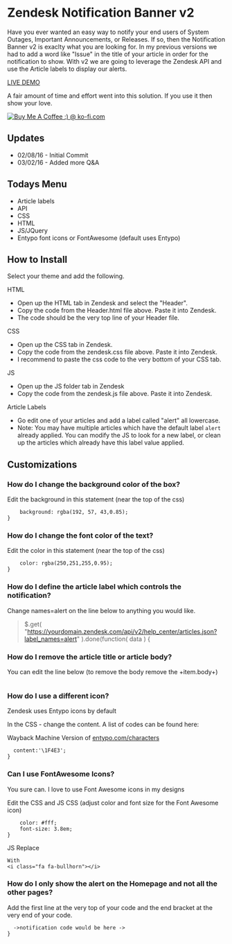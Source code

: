 Zendesk Notification Banner v2
==============================

Have you ever wanted an easy way to notify your end users of System Outages, Important Announcements, or Releases.  If so, then the Notification Banner v2 is exaclty what you are looking for.  In my previous versions we had to add a word like "Issue" in the title of your article in order for the notification to show.  With v2 we are going to leverage the Zendesk API and use the Article labels to display our alerts.


[LIVE DEMO](https://mw-notification.zendesk.com/hc/en-us)


A fair amount of time and effort went into this solution.  If you use it then show your love.

<a href='http://ko-fi.com?i=8d141fc13e992fb' target='_blank'><img style='border:0px' src='http://ko-fi.com/img/button-4.png' border='0' alt='Buy Me A Coffee :) @ ko-fi.com' /></a>

Updates
-------
* 02/08/16 - Initial Commit
* 03/02/16 - Added more Q&A


Todays Menu
-----------
* Article labels
* API
* CSS
* HTML
* JS/JQuery
* Entypo font icons or FontAwesome (default uses Entypo)

How to Install
--------------

Select your theme and add the following.  

HTML
* Open up the HTML tab in Zendesk and select the "Header".
* Copy the code from the Header.html file above. Paste it into Zendesk.
* The code should be the very top line of your Header file.

CSS
* Open up the CSS tab in Zendesk.
* Copy the code from the zendesk.css file above.  Paste it into Zendesk.
* I recommend to paste the css code to the very bottom of your CSS tab.

JS
* Open up the JS folder tab in Zendesk
* Copy the code from the zendesk.js file above.  Paste it into Zendesk.

Article Labels
* Go edit one of your articles and add a label called "alert" all lowercase.
* Note: You may have multiple articles which have the default label `alert` already applied. You can modify the JS to look for a new label, or clean up the articles which already have this label value applied.

Customizations
--------------
### How do I change the background color of the box?

Edit the background in this statement (near the top of the css)
```.ns-box {
    background: rgba(192, 57, 43,0.85);
}
```
### How do I change the font color of the text?

Edit the color in this statement (near the top of the css)

```.ns-box {
    color: rgba(250,251,255,0.95);
}
```
### How do I define the article label which controls the notification?

Change names=alert on the line below to anything you would like.

> $.get( "https://yourdomain.zendesk.com/api/v2/help_center/articles.json?label_names=alert" ).done(function( data ) {

### How do I remove the article title or article body?

You can edit the line below (to remove the body remove the +item.body+)

```<a href="'+ item.html_url + '">' + item.title + '</a>' + item.body + '</p>
```
### How do I use a different icon?

Zendesk uses Entypo icons by default

In the CSS - change the content. A list of codes can be found here:

Wayback Machine Version of [entypo.com/characters](http://web.archive.org/web/20140912210715/http://entypo.com/characters/)

```.megaphone:before { 
  content:'\1F4E3';
}
```
### Can I use FontAwesome Icons?

You sure can.  I love to use Font Awesome icons in my designs

Edit the CSS and JS
CSS (adjust color and font size for the Font Awesome icon)

```.ns-box-inner i {
    color: #fff;
    font-size: 3.8em;
}
```
JS 
Replace

```<span class="megaphone"></span>
With
<i class="fa fa-bullhorn"></i>
```
### How do I only show the alert on the Homepage and not all the other pages?

Add the first line at the very top of your code and the end bracket at the very end of your code.

```if (window.location.href == "https://yoururl.zendesk.com/hc/en-us") {
  ->notification code would be here ->
}
```
